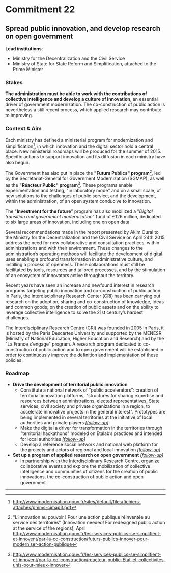 # Commitment 22

## Spread public innovation, and develop research on open government

**Lead institutions**:
- Ministry for the Decentralization and the Civil Service
- Ministry of State for State Reform and Simplification, attached to the Prime Minister

### Stakes

**The administration must be able to work with the contributions of collective intelligence and develop a culture of innovation**, an essential driver of government modernization. The co-construction of public action is nevertheless a still recent process, which applied research may contribute to improving.

### Context & Aim

Each ministry has defined a ministerial program for modernization and simplification[^1], in which innovation and the digital sector hold a central place. New ministerial roadmaps will be produced for the summer of 2015. Specific actions to support innovation and its diffusion in each ministry have also begun.

The Government has also put in place the **"Futurs Publics" program**[^2], led by the Secretariat-General for Government Modernization (SGMAP), as well as the **"Réacteur Public" program**[^3]. These programs enable experimentation and testing, "in laboratory mode" and on a small scale, of new solutions to the challenges of public service, and the development, within the administration, of an open system conducive to innovation.  

The "**Investment for the future**" program has also mobilized a "_Digital transition and government modernization_" fund of €126 million, dedicated to six large areas of innovation, including one on open data.

Several recommendations made in the report presented by Akim Oural to the Ministry for the Decentralization and the Civil Service on April 24th 2015 address the need for new collaborative and consultation practices, within administrations and with their environment. These changes to the administration’s operating methods will facilitate the development of digital uses enabling a profound transformation in administrative culture, and instilling a process of openness. These collaborations must still be facilitated by tools, resources and tailored processes, and by the stimulation of an ecosystem of innovators active throughout the territory.

Recent years have seen an increase and newfound interest in research programs targeting public innovation and co-construction of public action. In Paris, the Interdisciplinary Research Center (CRI) has been carrying out research on the adoption, sharing and co-construction of knowledge, ideas and common goods; on the creation of public assets and on the ability to leverage collective intelligence to solve the 21st century’s hardest challenges.

The Interdisciplinary Research Centre (CRI) was founded in 2005 in Paris, it is hosted by the Paris Descartes University and supported by the MENESR (Ministry of National Education, Higher Education and Research) and by the "La France s'engage" program. A research program dedicated to co-construction of public action and to open government will be established in order to continuously improve the definition and implementation of these policies.

### Roadmap

- **Drive the development of territorial public innovation**
    - Constitute a national network of "public accelerators": creation of territorial innovation platforms, "structures for sharing expertise and resources between administrations, elected representatives, State services, civil society and private organizations in a region, to accelerate innovative projects in the general interest". Prototypes are being implemented in several territories at the initiative of local authorities and private players
      _[[follow-up](https://git.framasoft.org/etalab/suivi/issues/186)]_
    - Make the digital a driver for transformation in the territories through "territorial hackathons" modeled on Etalab’s practices and intended for local authorities
      _[[follow-up](https://git.framasoft.org/etalab/suivi/issues/187)]_
    - Develop a reference social network and national web platform for the projects and actors of regional and local innovation
      _[[follow-up](https://git.framasoft.org/etalab/suivi/issues/188)]_
- **Set up a program of applied research on open government**
  _[[follow-up](https://git.framasoft.org/etalab/suivi/issues/189)]_
    - In partnership with the Interdisciplinary Research Centre, organize collaborative events and explore the mobilization of collective intelligence and communities of citizens for the creation of public innovations, the co-construction of public action and open government

----

[^1]:  http://www.modernisation.gouv.fr/sites/default/files/fichiers-attaches/pmms-cimap3.pdf

[^2]:  "L’innovation au pouvoir ! Pour une action publique réinventée au service des territoires" (Innovation needed! For redesigned public action at the service of the regions), April http://www.modernisation.gouv.fr/les-services-publics-se-simplifient-et-innovent/par-la-co-construction/futurs-publics-innover-pour-moderniser-action-publique

[^3]:  http://www.modernisation.gouv.fr/les-services-publics-se-simplifient-et-innovent/par-la-co-construction/reacteur-public-État-et-collectivites-unis-pour-mieux-innover
